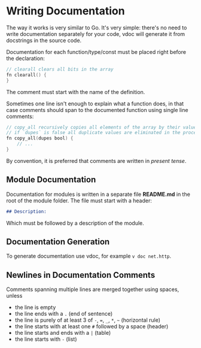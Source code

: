 # Writing Documentation

The way it works is very similar to Go. It's very simple: there's no need to
write documentation separately for your code, vdoc will generate it from docstrings
in the source code.

Documentation for each function/type/const must be placed right before the declaration:

```v okfmt
// clearall clears all bits in the array
fn clearall() {
}
```

The comment must start with the name of the definition.

Sometimes one line isn't enough to explain what a function does, in that case comments should
span to the documented function using single line comments:

```v okfmt
// copy_all recursively copies all elements of the array by their value,
// if `dupes` is false all duplicate values are eliminated in the process.
fn copy_all(dupes bool) {
	// ...
}
```

By convention, it is preferred that comments are written in *present tense*.

## Module Documentation

Documentation for modules is written in a separate file **README.md** in the root of the module folder.
The file must start with a header:

```md
## Description:
```

Which must be followed by a description of the module.

## Documentation Generation

To generate documentation use vdoc, for example `v doc net.http`.

## Newlines in Documentation Comments

Comments spanning multiple lines are merged together using spaces, unless

- the line is empty
- the line ends with a `.` (end of sentence)
- the line is purely of at least 3 of `-`, `=`, `_`, `*`, `~` (horizontal rule)
- the line starts with at least one `#` followed by a space (header)
- the line starts and ends with a `|` (table)
- the line starts with `-` (list)
